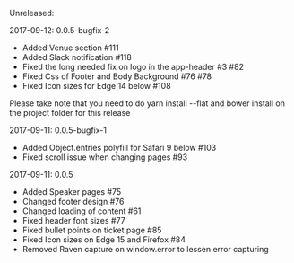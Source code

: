 Unreleased:

2017-09-12: 0.0.5-bugfix-2
- Added Venue section #111
- Added Slack notification #118
- Fixed the long needed fix on logo in the app-header #3 #82
- Fixed Css of Footer and Body Background #76 #78
- Fixed Icon sizes for Edge 14 below #108

Please take note that you need to do yarn install --flat and bower install on the project folder for this release

2017-09-11: 0.0.5-bugfix-1
- Added Object.entries polyfill for Safari 9 below #103
- Fixed scroll issue when changing pages #93

2017-09-11: 0.0.5
- Added Speaker pages #75
- Changed footer design #76
- Changed loading of content #61
- Fixed header font sizes #77
- Fixed bullet points on ticket page #85
- Fixed Icon sizes on Edge 15 and Firefox #84
- Removed Raven capture on window.error to lessen error capturing